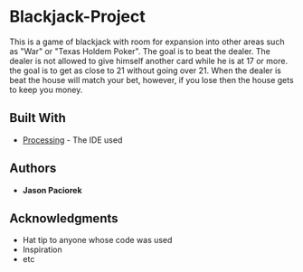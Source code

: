 # Blackjack-Project

This is a game of blackjack with room for expansion into other areas such as "War" or "Texas Holdem Poker". The goal is to beat the dealer. The dealer is not allowed to give himself another card while he is at 17 or more. the goal is to get as close to 21 without going over 21. When the dealer is beat the house will match your bet, however, if you lose then the house gets to keep you money.

## Built With

* [Processing](https://processing.org/) - The IDE used

## Authors

* **Jason Paciorek**

## Acknowledgments

* Hat tip to anyone whose code was used
* Inspiration
* etc
